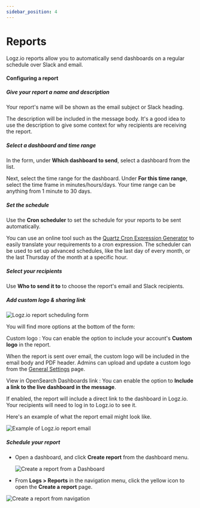 ```yaml
---
sidebar_position: 4
---
```

# Reports



Logz.io reports allow you to automatically send dashboards on a regular schedule over Slack and email.




#### Configuring a report


##### Give your report a name and description

Your report's name will be shown as the email subject or Slack heading.

The description will be included in the message body.
It's a good idea to use the description to give some context
for why recipients are receiving the report.

##### Select a dashboard and time range

In the form, under **Which dashboard to send**, select a dashboard from the list.

Next, select the time range for the dashboard. Under **For this time range**, select the time frame in minutes/hours/days. Your time range can be anything from 1 minute to 30 days.

##### Set the schedule

Use the **Cron scheduler** to set the schedule for your reports to be sent automatically. 

You can use an online tool such as the
[Quartz Cron Expression Generator](https://www.freeformatter.com/cron-expression-generator-quartz.html#cronexpressionexamples/) to easily translate your requirements to a cron expression. The scheduler can be used to set up advanced schedules, like the last day of every month, or the last Thursday of the month at a specific hour.

##### Select your recipients

Use **Who to send it to** to choose the report's email and Slack recipients.

##### Add custom logo & sharing link

![Logz.io report scheduling form](https://dytvr9ot2sszz.cloudfront.net/logz-docs/dashboards/new-report.png)

You will find more options at the bottom of the form:

Custom logo
: You can enable the option to include your account's **Custom logo** in the report.

  When the report is sent over email, the custom logo will be included in the email body and PDF header. Admins can upload and update a custom logo from the [General Settings](https://app.logz.io/#/dashboard/settings/general) page.

View in OpenSearch Dashboards link
: You can enable the option to **Include a link to the live dashboard in the message**.

  If enabled, the report will include a direct link to the dashboard in Logz.io. Your recipients will need to log in to Logz.io to see it.



Here's an example of what the report email might look like.

![Example of Logz.io report email](https://dytvr9ot2sszz.cloudfront.net/logz-docs/dashboards/demo-report-email.png)


##### Schedule your report

* Open a dashboard, and click **Create report** from the dashboard menu.

  ![Create a report from a Dashboard](https://dytvr9ot2sszz.cloudfront.net/logz-docs/kibana/create-report-osd.png)

* From **Logs > Reports** in the navigation menu, click the yellow <i class="fas fa-plus"></i> icon to open the **Create a report** page. 

![Create a report from navigation](https://dytvr9ot2sszz.cloudfront.net/logz-docs/kibana/reports-from-navigation.png)

